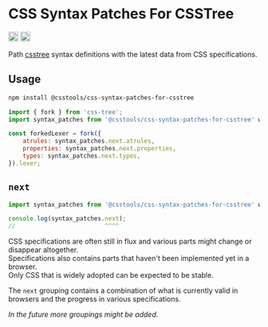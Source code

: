 # CSS Syntax Patches For CSSTree

[<img alt="npm version" src="https://img.shields.io/npm/v/@csstools/css-syntax-patches-for-csstree.svg" height="20">][npm-url]
[<img alt="Build Status" src="https://github.com/csstools/postcss-plugins/workflows/test/badge.svg" height="20">][cli-url]

Path [csstree](https://github.com/csstree/csstree) syntax definitions with the latest data from CSS specifications.  

## Usage

```bash
npm install @csstools/css-syntax-patches-for-csstree
```

```js
import { fork } from 'css-tree';
import syntax_patches from '@csstools/css-syntax-patches-for-csstree' with { type: 'json' };

const forkedLexer = fork({
	atrules: syntax_patches.next.atrules,
	properties: syntax_patches.next.properties,
	types: syntax_patches.next.types,
}).lexer;
```

## `next`

```js
import syntax_patches from '@csstools/css-syntax-patches-for-csstree' with { type: 'json' };

console.log(syntax_patches.next);
//                         ^^^^
```

CSS specifications are often still in flux and various parts might change or disappear altogether.  
Specifications also contains parts that haven't been implemented yet in a browser.  
Only CSS that is widely adopted can be expected to be stable.

The `next` grouping contains a combination of what is currently valid in browsers and the progress in various specifications.

_In the future more groupings might be added._

[cli-url]: https://github.com/csstools/postcss-plugins/actions/workflows/test.yml?query=workflow/test
[npm-url]: https://www.npmjs.com/package/@csstools/css-syntax-patches-for-csstree
